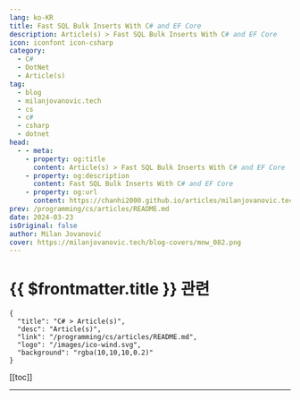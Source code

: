 ```yaml
---
lang: ko-KR
title: Fast SQL Bulk Inserts With C# and EF Core
description: Article(s) > Fast SQL Bulk Inserts With C# and EF Core
icon: iconfont icon-csharp
category: 
  - C#
  - DotNet
  - Article(s)
tag: 
  - blog
  - milanjovanovic.tech
  - cs
  - c#
  - csharp
  - dotnet
head:
  - - meta:
    - property: og:title
      content: Article(s) > Fast SQL Bulk Inserts With C# and EF Core
    - property: og:description
      content: Fast SQL Bulk Inserts With C# and EF Core
    - property: og:url
      content: https://chanhi2000.github.io/articles/milanjovanovic.tech/fast-sql-bulk-inserts-with-csharp-and-ef-core.html
prev: /programming/cs/articles/README.md
date: 2024-03-23
isOriginal: false
author: Milan Jovanović
cover: https://milanjovanovic.tech/blog-covers/mnw_082.png
---
```


# {{ $frontmatter.title }} 관련

```component VPCard
{
  "title": "C# > Article(s)",
  "desc": "Article(s)",
  "link": "/programming/cs/articles/README.md",
  "logo": "/images/ico-wind.svg",
  "background": "rgba(10,10,10,0.2)"
}
```

[[toc]]

---

<SiteInfo
  name="Fast SQL Bulk Inserts With C# and EF Core"
  desc="Explore various methods for fast bulk inserts in SQL with C# and EF Core, highlighting techniques like Dapper, EF Core optimizations, EF Core Bulk Extensions, and SQL Bulk Copy."
  url="https://milanjovanovic.tech/blog/fast-sql-bulk-inserts-with-csharp-and-ef-core/"
  logo="https://milanjovanovic.tech/profile_favicon.png"
  preview="https://milanjovanovic.tech/blog-covers/mnw_082.png"/>

<!-- TODO: 작성 -->

<!-- 
Whether you're building a data analytics platform, migrating a legacy system, or onboarding a surge of new users,
there will likely come a time when you'll need to insert a massive amount of data into your database.

Inserting the records one by one feels like watching paint dry in slow motion.
Traditional methods won't cut it.

So, understanding fast bulk insert techniques with C# and EF Core becomes essential.

In today's issue, we'll explore several options for performing bulk inserts in C#:

- Dapper
<li>EF Core
<li>EF Core Bulk Extensions
<li>SQL Bulk Copy

The examples are based on a `User` class with a respective `Users` table in **SQL Server**.

```cs
public class User
{
    public int Id { get; set; }
    public string Email { get; set; }
    public string FirstName { get; set; }
    public string LastName { get; set; }
    public string PhoneNumber { get; set; }
}

```

This isn't a complete list of bulk insert implementations.
There are a few options I didn't explore, like manully generating SQL statements
and using <a href="https://learn.microsoft.com/en-us/sql/relational-databases/tables/use-table-valued-parameters-database-engine?view=sql-server-ver16">Table-Valued parameters</a>.

---

## ef-core-simple-approach"><a href="#ef-core-simple-approach">EF Core Simple Approach

Let's start with a simple example using EF Core.
We're creating an `ApplicationDbContext` instance, adding a `User` object, and calling `SaveChangesAsync`.
This will insert each record to the database one by one.
In other words, each record requires one round trip to the database.

```cs
using var context = new ApplicationDbContext();

foreach (var user in GetUsers())
{
    context.Users.Add(user);

    await context.SaveChangesAsync();
}

```

The results are as poor as you'd expect:

<pre><code class="code-highlight">EF Core - Add one and save, for 100 users: 20 ms
EF Core - Add one and save, for 1,000 users: 260 ms
EF Core - Add one and save, for 10,000 users: 8,860 ms

```

I omitted the results with `100,000` and `1,000,000` records because they took too long to execute.

We'll use this as a "how not to do bulk inserts" example.

---

## dapper-simple-insert"><a href="#dapper-simple-insert">Dapper Simple Insert

<a href="https://github.com/DapperLib/Dapper">Dapper</a> is a simple SQL-to-object mapper for .NET.
It allows us to easily insert a collection of objects into the database.

I'm using Dapper's feature to unwrap a collection into a SQL `INSERT` statement.

```cs
using var connection = new SqlConnection(connectionString);
connection.Open();

const string sql =
    @"
    INSERT INTO Users (Email, FirstName, LastName, PhoneNumber)
    VALUES (@Email, @FirstName, @LastName, @PhoneNumber);
    ";

await connection.ExecuteAsync(sql, GetUsers());

```

The results are much better than the initial example:

<pre><code class="code-highlight">Dapper - Insert range, for 100 users: 10 ms
Dapper - Insert range, for 1,000 users: 113 ms
Dapper - Insert range, for 10,000 users: 1,028 ms
Dapper - Insert range, for 100,000 users: 10,916 ms
Dapper - Insert range, for 1,000,000 users: 109,065 ms

```

---

## ef-core-add-and-save"><a href="#ef-core-add-and-save">EF Core Add and Save

However, EF Core still didn't throw in the towel.
The first example was poorly implemented on purpose.
EF Core can batch multiple SQL statements together, so let's use that.

If we make a simple change, we can get significantly better performance.
First, we're adding all the objects to the `ApplicationDbContext`.
Then, we're going to call `SaveChangesAsync` only once.

EF will create a batched SQL statement - group many `INSERT` statements together - and send them to the database together.
This reduces the number of round trips to the database, giving us improved performance.

```cs
using var context = new ApplicationDbContext();

foreach (var user in GetUsers())
{
    context.Users.Add(user);
}

await context.SaveChangesAsync();

```

Here are the benchmark results of this implementation:

<pre><code class="code-highlight">EF Core - Add all and save, for 100 users: 2 ms
EF Core - Add all and save, for 1,000 users: 18 ms
EF Core - Add all and save, for 10,000 users: 203 ms
EF Core - Add all and save, for 100,000 users: 2,129 ms
EF Core - Add all and save, for 1,000,000 users: 21,557 ms

```

Remember, it took Dapper **109 seconds** to insert `1,000,000` records.
We can achieve the same with EF Core batched queries in **~21 seconds**.

---

## ef-core-addrange-and-save"><a href="#ef-core-addrange-and-save">EF Core AddRange and Save

This is an alternative to the previous example.
Instead of calling `Add` for all objects, we can call `AddRange` and pass in a collection.

I wanted to show this implementation because I prefer it over the previous one.

```cs
using var context = new ApplicationDbContext();

context.Users.AddRange(GetUsers());

await context.SaveChangesAsync();

```

The results are very similar to the previous example:

<pre><code class="code-highlight">EF Core - Add range and save, for 100 users: 2 ms
EF Core - Add range and save, for 1,000 users: 18 ms
EF Core - Add range and save, for 10,000 users: 204 ms
EF Core - Add range and save, for 100,000 users: 2,111 ms
EF Core - Add range and save, for 1,000,000 users: 21,605 ms

```

---

## ef-core-bulk-extensions"><a href="#ef-core-bulk-extensions">EF Core Bulk Extensions

There's an awesome library called <a href="https://github.com/borisdj/EFCore.BulkExtensions">EF Core Bulk Extensions</a> that we can use to squeeze out more performance.
You can do a lot more than bulk inserts with this library, so I recommend exploring it.
This library is open source, and has a community license if you meet the free usage criteria.
Check the <a href="https://github.com/borisdj/EFCore.BulkExtensions?#license">licensing section</a> for more details.

For our use case, the `BulkInsertAsync` method is an excellent choice.
We can pass the collection of objects, and it will perform an SQL bulk insert.

```cs
using var context = new ApplicationDbContext();

await context.BulkInsertAsync(GetUsers());

```

The performance is equally amazing:

<pre><code class="code-highlight">EF Core - Bulk Extensions, for 100 users: 1.9 ms
EF Core - Bulk Extensions, for 1,000 users: 8 ms
EF Core - Bulk Extensions, for 10,000 users: 76 ms
EF Core - Bulk Extensions, for 100,000 users: 742 ms
EF Core - Bulk Extensions, for 1,000,000 users: 8,333 ms

```

For comparison, we needed **~21 seconds** to insert `1,000,000` records with EF Core batched queries.
We can do the same with the <a href="https://github.com/borisdj/EFCore.BulkExtensions">Bulk Extensions</a> library in just **8 seconds**.

---

## sql-bulk-copy"><a href="#sql-bulk-copy">SQL Bulk Copy

Lastly, if we can't get the desired performance from EF Core, we can try using <a href="https://learn.microsoft.com/en-us/dotnet/api/system.data.sqlclient.sqlbulkcopy">`SqlBulkCopy`</a>.
SQL Server supports <a href="https://learn.microsoft.com/en-us/dotnet/framework/data/adonet/sql/bulk-copy-operations-in-sql-server">bulk copy operations</a> natively, so let's use this.

This implementation is slightly more complex than the EF Core examples.
We need to configure the `SqlBulkCopy` instance and create a `DataTable` containing the objects we want to insert.

```cs
using var bulkCopy = new SqlBulkCopy(ConnectionString);

bulkCopy.DestinationTableName = "dbo.Users";

bulkCopy.ColumnMappings.Add(nameof(User.Email), "Email");
bulkCopy.ColumnMappings.Add(nameof(User.FirstName), "FirstName");
bulkCopy.ColumnMappings.Add(nameof(User.LastName), "LastName");
bulkCopy.ColumnMappings.Add(nameof(User.PhoneNumber), "PhoneNumber");

await bulkCopy.WriteToServerAsync(GetUsersDataTable());

```

However, the performance is blazing fast:

<pre><code class="code-highlight">SQL Bulk Copy, for 100 users: 1.7 ms
SQL Bulk Copy, for 1,000 users: 7 ms
SQL Bulk Copy, for 10,000 users: 68 ms
SQL Bulk Copy, for 100,000 users: 646 ms
SQL Bulk Copy, for 1,000,000 users: 7,339 ms

```

Here's how you can create a `DataTable` and populate it with a list of objects:

```cs
DataTable GetUsersDataTable()
{
    var dataTable = new DataTable();

    dataTable.Columns.Add(nameof(User.Email), typeof(string));
    dataTable.Columns.Add(nameof(User.FirstName), typeof(string));
    dataTable.Columns.Add(nameof(User.LastName), typeof(string));
    dataTable.Columns.Add(nameof(User.PhoneNumber), typeof(string));

    foreach (var user in GetUsers())
    {
        dataTable.Rows.Add(
            user.Email, user.FirstName, user.LastName, user.PhoneNumber);
    }

    return dataTable;
}

```

---

## results"><a href="#results">Results

Here are the results for all the bulk insert implementations:

<pre><code class="code-highlight">| Method             |   Size     |      Speed
|------------------- |----------- |----------------:
| EF_OneByOne        | 100        |      19.800 ms |
| EF_OneByOne        | 1000       |     259.870 ms |
| EF_OneByOne        | 10000      |   8,860.790 ms |
| EF_OneByOne        | 100000     |            N/A |
| EF_OneByOne        | 1000000    |            N/A |

| Dapper_Insert      | 100        |      10.650 ms |
| Dapper_Insert      | 1000       |     113.137 ms |
| Dapper_Insert      | 10000      |   1,027.979 ms |
| Dapper_Insert      | 100000     |  10,916.628 ms |
| Dapper_Insert      | 1000000    | 109,064.815 ms |

| EF_AddAll          | 100        |       2.064 ms |
| EF_AddAll          | 1000       |      17.906 ms |
| EF_AddAll          | 10000      |     202.975 ms |
| EF_AddAll          | 100000     |   2,129.370 ms |
| EF_AddAll          | 1000000    |  21,557.136 ms |

| EF_AddRange        | 100        |       2.035 ms |
| EF_AddRange        | 1000       |      17.857 ms |
| EF_AddRange        | 10000      |     204.029 ms |
| EF_AddRange        | 100000     |   2,111.106 ms |
| EF_AddRange        | 1000000    |  21,605.668 ms |

| BulkExtensions     | 100        |       1.922 ms |
| BulkExtensions     | 1000       |       7.943 ms |
| BulkExtensions     | 10000      |      76.406 ms |
| BulkExtensions     | 100000     |     742.325 ms |
| BulkExtensions     | 1000000    |   8,333.950 ms |

| BulkCopy           | 100        |       1.721 ms |
| BulkCopy           | 1000       |       7.380 ms |
| BulkCopy           | 10000      |      68.364 ms |
| BulkCopy           | 100000     |     646.219 ms |
| BulkCopy           | 1000000    |   7,339.298 ms |

```

---

## takeaway"><a href="#takeaway">Takeaway

`SqlBulkCopy` holds the crown for maximum raw speed.
However, <a href="https://github.com/borisdj/EFCore.BulkExtensions">EF Core Bulk Extensions</a> deliver fantastic performance while maintaining the ease of use that Entity Framework Core is known for.

The best choice hinges on your project's specific demands:

- Performance is all that matters? `SqlBulkCopy` is your solution.
<li>Need excellent speed and streamlined development? EF Core is a smart choice.

I leave it up to you to decide which option is best for your use case.

Hope this was helpful.

See you next week.

-->

